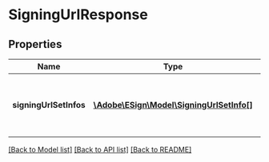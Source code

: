 # SigningUrlResponse

## Properties
Name | Type | Description | Notes
------------ | ------------- | ------------- | -------------
**signingUrlSetInfos** | [**\Adobe\ESign\Model\SigningUrlSetInfo[]**](SigningUrlSetInfo.md) | An array of urls for signer sets involved in this agreement. | [optional] 

[[Back to Model list]](../README.md#documentation-for-models) [[Back to API list]](../README.md#documentation-for-api-endpoints) [[Back to README]](../README.md)


